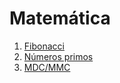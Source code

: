 # Matemática

1. [Fibonacci](./fibonacci.md)
2. [Números primos](./primos.md)
4. [MDC/MMC](./mdc-mmc.md)
